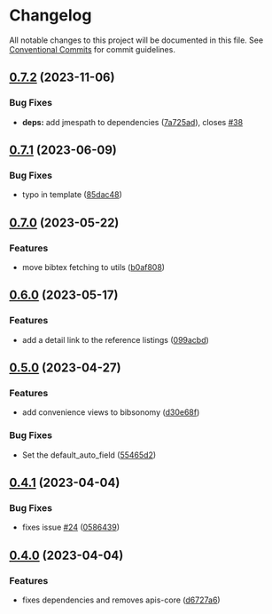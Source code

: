 # Changelog

All notable changes to this project will be documented in this file. See
[Conventional Commits](https://conventionalcommits.org) for commit guidelines.

## [0.7.2](https://github.com/acdh-oeaw/apis-bibsonomy/compare/v0.7.1...v0.7.2) (2023-11-06)


### Bug Fixes

* **deps:** add jmespath to dependencies ([7a725ad](https://github.com/acdh-oeaw/apis-bibsonomy/commit/7a725ad7af3b76ec308875544b3069ba17c4421d)), closes [#38](https://github.com/acdh-oeaw/apis-bibsonomy/issues/38)

## [0.7.1](https://github.com/acdh-oeaw/apis-bibsonomy/compare/v0.7.0...v0.7.1) (2023-06-09)


### Bug Fixes

* typo in template ([85dac48](https://github.com/acdh-oeaw/apis-bibsonomy/commit/85dac483db61c31847146fe03b3de2d5a1677745))

## [0.7.0](https://github.com/acdh-oeaw/apis-bibsonomy/compare/v0.6.0...v0.7.0) (2023-05-22)


### Features

* move bibtex fetching to utils ([b0af808](https://github.com/acdh-oeaw/apis-bibsonomy/commit/b0af8083d015f78101c96cb11b898c8f822a5c2a))

## [0.6.0](https://github.com/acdh-oeaw/apis-bibsonomy/compare/v0.5.0...v0.6.0) (2023-05-17)


### Features

* add a detail link to the reference listings ([099acbd](https://github.com/acdh-oeaw/apis-bibsonomy/commit/099acbde9c671d9876e553658a1db2cc5cc6cd02))

## [0.5.0](https://github.com/acdh-oeaw/apis-bibsonomy/compare/v0.4.1...v0.5.0) (2023-04-27)


### Features

* add convenience views to bibsonomy ([d30e68f](https://github.com/acdh-oeaw/apis-bibsonomy/commit/d30e68f9f4137754676e94a015f0442138d63cf6))


### Bug Fixes

* Set the default_auto_field ([55465d2](https://github.com/acdh-oeaw/apis-bibsonomy/commit/55465d271f1b47031c824dadf3613bd31857d35a))

## [0.4.1](https://github.com/acdh-oeaw/apis-bibsonomy/compare/v0.4.0...v0.4.1) (2023-04-04)


### Bug Fixes

* fixes issue [#24](https://github.com/acdh-oeaw/apis-bibsonomy/issues/24) ([0586439](https://github.com/acdh-oeaw/apis-bibsonomy/commit/058643906e9feb9a4208e8d93eb50057e7dbb413))

## [0.4.0](https://github.com/acdh-oeaw/apis-bibsonomy/compare/v0.3.6...v0.4.0) (2023-04-04)


### Features

* fixes dependencies and removes apis-core ([d6727a6](https://github.com/acdh-oeaw/apis-bibsonomy/commit/d6727a6b9bc68bd1bf2d431e4edf8b6e96480f3e))
